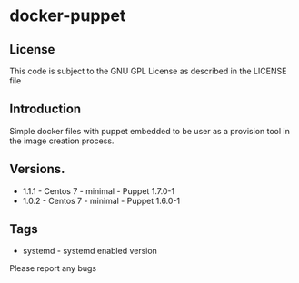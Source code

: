 # docker-puppet

## License
This code is subject to the GNU GPL License as described in the LICENSE file

## Introduction

Simple docker files with puppet embedded to be user as a provision tool in the image creation process.

## Versions.

* 1.1.1 - Centos 7 - minimal - Puppet 1.7.0-1
* 1.0.2 - Centos 7 - minimal - Puppet 1.6.0-1

## Tags

- systemd - systemd enabled version

Please report any bugs
